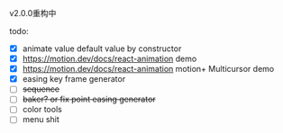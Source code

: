 v2.0.0重构中

todo:
- [x] animate value default value by constructor
- [x] https://motion.dev/docs/react-animation demo
- [x] https://motion.dev/docs/react-animation motion+ Multicursor demo
- [x] easing key frame generator
- [ ] ~~sequence~~
- [ ] ~~baker? or fix point easing generator~~
- [ ] color tools
- [ ] menu shit